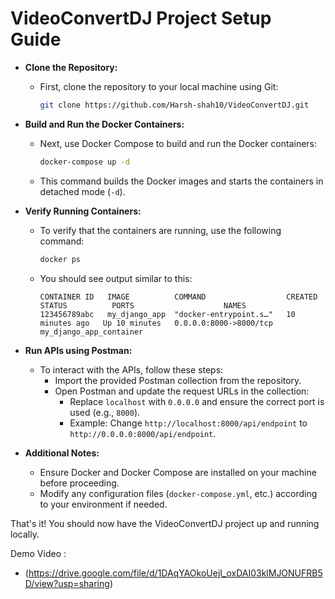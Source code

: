 # VideoConvertDJ Project Setup Guide

- **Clone the Repository:**
  - First, clone the repository to your local machine using Git:
    ```bash
    git clone https://github.com/Harsh-shah10/VideoConvertDJ.git
    ```

- **Build and Run the Docker Containers:**
  - Next, use Docker Compose to build and run the Docker containers:
    ```bash
    docker-compose up -d
    ```
  - This command builds the Docker images and starts the containers in detached mode (`-d`).

- **Verify Running Containers:**
  - To verify that the containers are running, use the following command:
    ```bash
    docker ps
    ```
  - You should see output similar to this:
    ```
    CONTAINER ID   IMAGE          COMMAND                  CREATED          STATUS          PORTS                    NAMES
    123456789abc   my_django_app  "docker-entrypoint.s…"   10 minutes ago   Up 10 minutes   0.0.0.0:8000->8000/tcp   my_django_app_container
    ```

- **Run APIs using Postman:**
  - To interact with the APIs, follow these steps:
    - Import the provided Postman collection from the repository.
    - Open Postman and update the request URLs in the collection:
      - Replace `localhost` with `0.0.0.0` and ensure the correct port is used (e.g., `8000`).
      - Example: Change `http://localhost:8000/api/endpoint` to `http://0.0.0.0:8000/api/endpoint`.

- **Additional Notes:**
  - Ensure Docker and Docker Compose are installed on your machine before proceeding.
  - Modify any configuration files (`docker-compose.yml`, etc.) according to your environment if needed.

That's it! You should now have the VideoConvertDJ project up and running locally.

Demo Video : 
  - (https://drive.google.com/file/d/1DAqYAOkoUejI_oxDAI03klMJONUFRB5D/view?usp=sharing)
